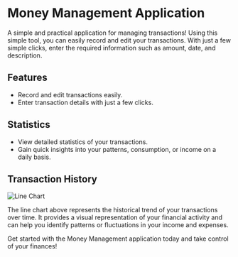# Money Management Application

A simple and practical application for managing transactions! Using this simple tool, you can easily record and edit your transactions. With just a few simple clicks, enter the required information such as amount, date, and description.

## Features

- Record and edit transactions easily.
- Enter transaction details with just a few clicks.

## Statistics

- View detailed statistics of your transactions.
- Gain quick insights into your patterns, consumption, or income on a daily basis.

## Transaction History

![Line Chart](https://example.com/line-chart.png)

The line chart above represents the historical trend of your transactions over time. It provides a visual representation of your financial activity and can help you identify patterns or fluctuations in your income and expenses.

Get started with the Money Management application today and take control of your finances!


